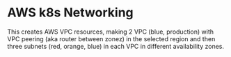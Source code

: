 # AWS k8s Networking

This creates AWS VPC resources, making 2 VPC (blue, production) with VPC peering (aka router between zonez) in the selected region and then three subnets (red, orange, blue) in each VPC in different availability zones.
